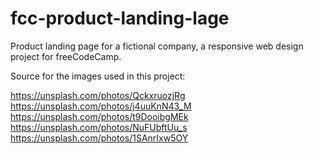 # fcc-product-landing-lage
Product landing page for a fictional company, a responsive web design project for freeCodeCamp.

Source for the images used in this project:

https://unsplash.com/photos/QckxruozjRg
https://unsplash.com/photos/j4uuKnN43_M
https://unsplash.com/photos/t9DooibgMEk
https://unsplash.com/photos/NuFUbftUu_s
https://unsplash.com/photos/1SAnrIxw5OY
